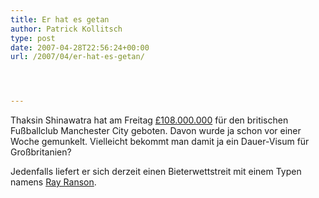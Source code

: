 ```yaml
---
title: Er hat es getan
author: Patrick Kollitsch
type: post
date: 2007-04-28T22:56:24+00:00
url: /2007/04/er-hat-es-getan/




---
```

Thaksin Shinawatra hat am Freitag [&pound;108.000.000][1] für den britischen Fußballclub Manchester City geboten. Davon wurde ja schon vor einer Woche gemunkelt. Vielleicht bekommt man damit ja ein Dauer-Visum für Großbritanien?

Jedenfalls liefert er sich derzeit einen Bieterwettstreit mit einem Typen namens [Ray Ranson][2].

 [1]: http://www.nationmultimedia.com/2007/04/29/headlines/headlines_30032962.php
 [2]: http://www.google.com/search?hl=en&q=RAY+Ranson&btnG=Google+Search
